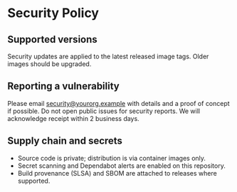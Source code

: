 # Security Policy

## Supported versions

Security updates are applied to the latest released image tags. Older images should be upgraded.

## Reporting a vulnerability

Please email security@yourorg.example with details and a proof of concept if possible. Do not open public issues for security reports. We will acknowledge receipt within 2 business days.

## Supply chain and secrets

- Source code is private; distribution is via container images only.
- Secret scanning and Dependabot alerts are enabled on this repository.
- Build provenance (SLSA) and SBOM are attached to releases where supported.